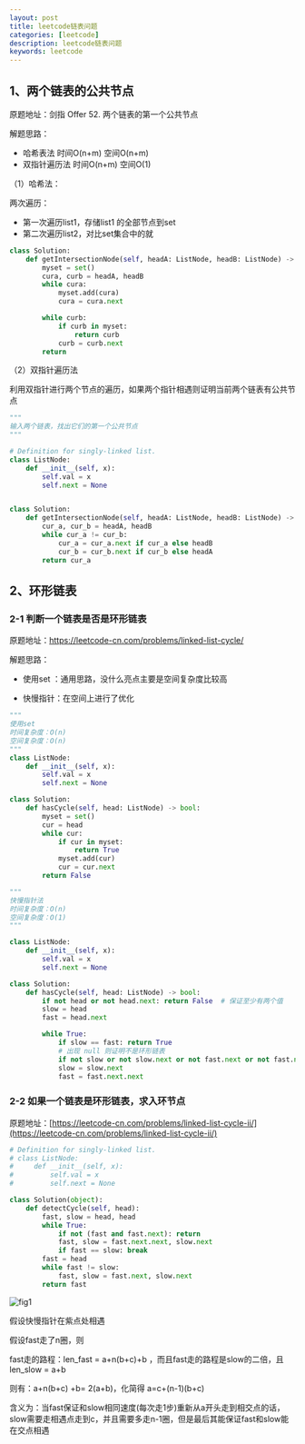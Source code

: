 ```yaml
---
layout: post
title: leetcode链表问题
categories: [leetcode]
description: leetcode链表问题
keywords: leetcode
---
```


## 1、两个链表的公共节点

原题地址：剑指 Offer 52. 两个链表的第一个公共节点

解题思路：

- 哈希表法    时间O(n+m) 空间O(n+m)
- 双指针遍历法  时间O(n+m) 空间O(1)

（1）哈希法：

两次遍历：

- 第一次遍历list1，存储list1 的全部节点到set
- 第二次遍历list2，对比set集合中的就

```python
class Solution:
    def getIntersectionNode(self, headA: ListNode, headB: ListNode) -> ListNode:
        myset = set()
        cura, curb = headA, headB
        while cura:
            myset.add(cura)
            cura = cura.next

        while curb:
            if curb in myset:
                return curb
            curb = curb.next
        return
```



（2）双指针遍历法

利用双指针进行两个节点的遍历，如果两个指针相遇则证明当前两个链表有公共节点

```python
"""
输入两个链表，找出它们的第一个公共节点
"""

# Definition for singly-linked list.
class ListNode:
    def __init__(self, x):
        self.val = x
        self.next = None


class Solution:
    def getIntersectionNode(self, headA: ListNode, headB: ListNode) -> ListNode:
        cur_a, cur_b = headA, headB
        while cur_a != cur_b:
            cur_a = cur_a.next if cur_a else headB
            cur_b = cur_b.next if cur_b else headA
        return cur_a
```



## 2、环形链表

### 2-1 判断一个链表是否是环形链表

原题地址：https://leetcode-cn.com/problems/linked-list-cycle/

解题思路：

- 使用set ：通用思路，没什么亮点主要是空间复杂度比较高

- 快慢指针：在空间上进行了优化



```python
"""
使用set
时间复杂度：O(n)
空间复杂度：O(n)
"""
class ListNode:
    def __init__(self, x):
        self.val = x
        self.next = None

class Solution:
    def hasCycle(self, head: ListNode) -> bool:
        myset = set()
        cur = head
        while cur:
            if cur in myset:
                return True
            myset.add(cur)
            cur = cur.next
        return False
```



```python
"""
快慢指针法
时间复杂度：O(n)
空间复杂度：O(1)
"""

class ListNode:
    def __init__(self, x):
        self.val = x
        self.next = None

class Solution:
    def hasCycle(self, head: ListNode) -> bool:
        if not head or not head.next: return False  # 保证至少有两个值
        slow = head
        fast = head.next

        while True:
            if slow == fast: return True
            # 出现 null 则证明不是环形链表
            if not slow or not slow.next or not fast.next or not fast.next.next: return False  
            slow = slow.next
            fast = fast.next.next

```



### 2-2 如果一个链表是环形链表，求入环节点

原题地址：[https://leetcode-cn.com/problems/linked-list-cycle-ii/](https://leetcode-cn.com/problems/linked-list-cycle-ii/)



```python
# Definition for singly-linked list.
# class ListNode:
#     def __init__(self, x):
#         self.val = x
#         self.next = None

class Solution(object):
    def detectCycle(self, head):
        fast, slow = head, head
        while True:
            if not (fast and fast.next): return
            fast, slow = fast.next.next, slow.next
            if fast == slow: break
        fast = head
        while fast != slow:
            fast, slow = fast.next, slow.next
        return fast
```

![fig1](http://beangogo.cn/assets/images/artcles/2021-02-24-leetcode链表问题.assets/142_fig1.png)

假设快慢指针在紫点处相遇

假设fast走了n圈，则

fast走的路程：len_fast = a+n(b+c)+b ，而且fast走的路程是slow的二倍，且len_slow = a+b

则有：a+n(b+c) +b= 2(a+b)，化简得 a=c+(n-1)(b+c) 

含义为：当fast保证和slow相同速度(每次走1步)重新从a开头走到相交点的话，slow需要走相遇点走到c，并且需要多走n-1圈，但是最后其能保证fast和slow能在交点相遇















